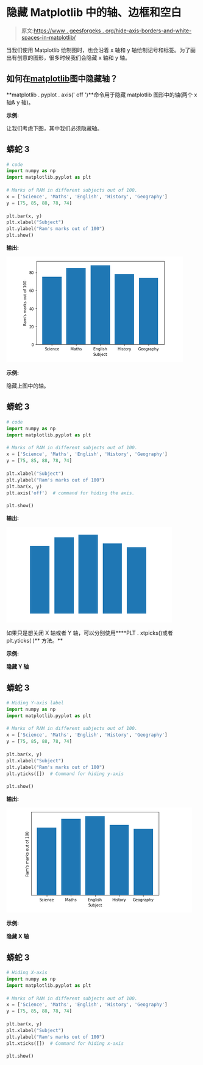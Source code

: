 # 隐藏 Matplotlib 中的轴、边框和空白

> 原文:[https://www . geesforgeks . org/hide-axis-borders-and-white-spaces-in-matplotlib/](https://www.geeksforgeeks.org/hide-axis-borders-and-white-spaces-in-matplotlib/)

当我们使用 Matplotlib 绘制图时，也会沿着 x 轴和 y 轴绘制记号和标签。为了画出有创意的图形，很多时候我们会隐藏 x 轴和 y 轴。

## **如何在**[**matplotlib**](https://www.geeksforgeeks.org/python-introduction-matplotlib/)**图中隐藏轴？**

**matplotlib . pyplot . axis(' off ')**命令用于隐藏 matplotlib 图形中的轴(两个 x 轴& y 轴)。

**示例:**

让我们考虑下图，其中我们必须隐藏轴。

## 蟒蛇 3

```py
# code
import numpy as np
import matplotlib.pyplot as plt

# Marks of RAM in different subjects out of 100.
x = ['Science', 'Maths', 'English', 'History', 'Geography']
y = [75, 85, 88, 78, 74]

plt.bar(x, y)
plt.xlabel("Subject")
plt.ylabel("Ram's marks out of 100")
plt.show()
```

**输出:**

![](img/9b21ad38334c2a434098cfd914a34d6e.png)

**示例:**

隐藏上图中的轴。

## 蟒蛇 3

```py
# code
import numpy as np
import matplotlib.pyplot as plt

# Marks of RAM in different subjects out of 100.
x = ['Science', 'Maths', 'English', 'History', 'Geography']
y = [75, 85, 88, 78, 74]

plt.xlabel("Subject")
plt.ylabel("Ram's marks out of 100")
plt.bar(x, y)
plt.axis('off')  # command for hiding the axis.

plt.show()
```

**输出:**

![](img/82ff80f2a21309fd13641c9560491777.png)

如果只是想关闭 X 轴或者 Y 轴，可以分别使用****PLT . xtpicks()或者 plt.yticks( )** 方法。**

****示例:****

**隐藏 Y 轴**

## **蟒蛇 3**

```py
# Hiding Y-axis label
import numpy as np
import matplotlib.pyplot as plt

# Marks of RAM in different subjects out of 100.
x = ['Science', 'Maths', 'English', 'History', 'Geography']
y = [75, 85, 88, 78, 74]

plt.bar(x, y)
plt.xlabel("Subject")
plt.ylabel("Ram's marks out of 100")
plt.yticks([])  # Command for hiding y-axis

plt.show()
```

****输出:****

**![](img/bee0977b1f9a5c6111d8a7fb5460b7fb.png)**

****示例:****

**隐藏 X 轴**

## **蟒蛇 3**

```py
# Hiding X-axis
import numpy as np
import matplotlib.pyplot as plt

# Marks of RAM in different subjects out of 100.
x = ['Science', 'Maths', 'English', 'History', 'Geography']
y = [75, 85, 88, 78, 74]

plt.bar(x, y)
plt.xlabel("Subject")
plt.ylabel("Ram's marks out of 100")
plt.xticks([])  # Command for hiding x-axis

plt.show()
```